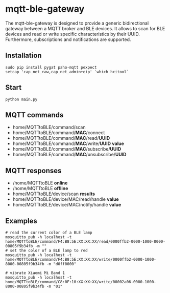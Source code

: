 # mqtt-ble-gateway

The mqtt-ble-gateway is designed to provide a generic bidirectional gateway between a MQTT broker and BLE devices. It allows to scan for BLE devices and read or write specific characteristics by their UUID. Furthermore, subscriptions and notifications are supported.

## Installation
```
sudo pip install pygat paho-mqtt pexpect
setcap 'cap_net_raw,cap_net_admin+eip' `which hcitool`
```

## Start
```
python main.py
```

## MQTT commands
- home/MQTTtoBLE/command/scan
- home/MQTTtoBLE/command/**MAC**/connect
- home/MQTTtoBLE/command/**MAC**/read/**UUID**
- home/MQTTtoBLE/command/**MAC**/write/**UUID** **value**
- home/MQTTtoBLE/command/**MAC**/subscribe/**UUID**
- home/MQTTtoBLE/command/**MAC**/unsubscribe/**UUID**

## MQTT responses
- /home/MQTTtoBLE **online**
- /home/MQTTtoBLE **offline**
- home/MQTTtoBLE/device/scan **results**
- home/MQTTtoBLE/device/MAC/read/handle **value**
- home/MQTTtoBLE/device/MAC/notify/handle **value**

## Examples
```
# read the current color of a BLE lamp
mosquitto_pub -h localhost -t home/MQTTtoBLE/command/F4:B8:5E:XX:XX:XX/read/0000ffb2-0000-1000-8000-00805f9b34fb -m ""
# set the color of a BLE lamp to red
mosquitto_pub -h localhost -t home/MQTTtoBLE/command/F4:B8:5E:XX:XX:XX/write/0000ffb2-0000-1000-8000-00805f9b34fb -m "d0ff0000"

# vibrate Xiaomi Mi Band 1
mosquitto_pub -h localhost -t home/MQTTtoBLE/command/C8:0F:10:XX:XX:XX/write/00002a06-0000-1000-8000-00805f9b34fb -m "01"
```
